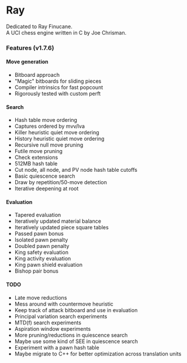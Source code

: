 # Ray
Dedicated to Ray Finucane.\
A UCI chess engine written in C by Joe Chrisman.
### Features (v1.7.6)
#### Move generation
* Bitboard approach
* "Magic" bitboards for sliding pieces
* Compiler intrinsics for fast popcount
* Rigorously tested with custom perft
#### Search
* Hash table move ordering
* Captures ordered by mvv/lva
* Killer heuristic quiet move ordering
* History heuristic quiet move ordering
* Recursive null move pruning
* Futile move pruning
* Check extensions
* 512MB hash table
* Cut node, all node, and PV node hash table cutoffs
* Basic quiescence search
* Draw by repetition/50-move detection
* Iterative deepening at root
#### Evaluation
* Tapered evaluation
* Iteratively updated material balance
* Iteratively updated piece square tables
* Passed pawn bonus
* Isolated pawn penalty
* Doubled pawn penalty
* King safety evaluation
* King activity evaluation
* King pawn shield evaluation
* Bishop pair bonus
#### TODO
* Late move reductions
* Mess around with countermove heuristic
* Keep track of attack bitboard and use in evaluation
* Principal variation search experiments
* MTD(f) search experiments
* Aspiration window experiments
* More pruning/reductions in quiescence search
* Maybe use some kind of SEE in quiescence search
* Experiment with a pawn hash table
* Maybe migrate to C++ for better optimization across translation units

